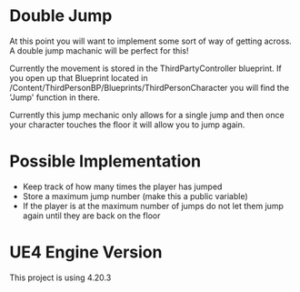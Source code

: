 # Double Jump
At this point you will want to implement some sort of way of getting across.
A double jump machanic will be perfect for this!

Currently the movement is stored in the ThirdPartyController blueprint.
If you open up that Blueprint located in /Content/ThirdPersonBP/Blueprints/ThirdPersonCharacter you will find the 'Jump' function in there.

Currently this jump mechanic only allows for a single jump and then once your character touches the floor it will allow you to jump again.


# Possible Implementation
 - Keep track of how many times the player has jumped
 - Store a maximum jump number (make this a public variable)
 - If the player is at the maximum number of jumps do not let them jump again until they are back on the floor

# UE4 Engine Version
This project is using 4.20.3